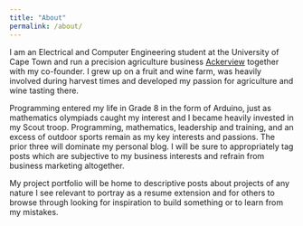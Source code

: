 ```yaml
---
title: "About"
permalink: /about/
---
```


I am an Electrical and Computer Engineering student at the University of Cape Town and run a precision agriculture business [Ackerview](https://ackerview.com) together with my co-founder. I grew up on a fruit and wine farm, was heavily involved during harvest times and developed my passion for agriculture and wine tasting there.

Programming entered my life in Grade 8 in the form of Arduino, just as mathematics olympiads caught my interest and I became heavily invested in my Scout troop. Programming, mathematics, leadership and training, and an excess of outdoor sports remain as my key interests and passions. The prior three will dominate my personal blog. I will be sure to appropriately tag posts which are subjective to my business interests and refrain from business marketing altogether.

My project portfolio will be home to descriptive posts about projects of any nature I see relevant to portray as a resume extension and for others to browse through looking for inspiration to build something or to learn from my mistakes.
